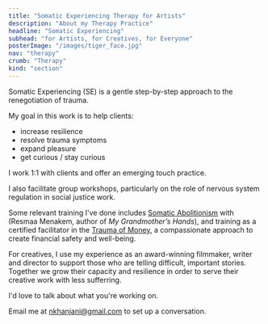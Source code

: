 ```yaml
---
title: "Somatic Experiencing Therapy for Artists"
description: "About my Therapy Practice"
headline: "Somatic Experiencing"
subhead: "for Artists, for Creatives, for Everyone"
posterImage: "/images/tiger_face.jpg"
nav: "therapy"
crumb: "Therapy"
kind: "section"
---
```


Somatic Experiencing (SE) is a gentle step-by-step approach to the renegotiation of trauma.

My goal in this work is to help clients:
- increase resilience
 - resolve trauma symptoms
 - expand pleasure
 - get curious / stay curious



I work 1:1 with clients and offer an emerging touch practice.

I also facilitate group workshops, particularly on the role of nervous system regulation in social justice work.

Some relevant training I've done includes [Somatic Abolitionism](https://www.resmaa.com/movement) with (Resmaa Menakem, author of _My Grandmother’s Hands_), and training as a certified facilitator in the [Trauma of Money](https://www.thetraumaofmoney.com), a compassionate approach to create financial safety and well-being.

For creatives, I use my experience as an award-winning filmmaker, writer and director to support those who are telling difficult, important stories. Together we grow their capacity and resilience in order to serve their creative work with less sufferring.

I'd love to talk about what you're working on.

Email me at [nkhanjani@gmail.com](mailto:nkhanjani@gmail.com) to set up a conversation.

